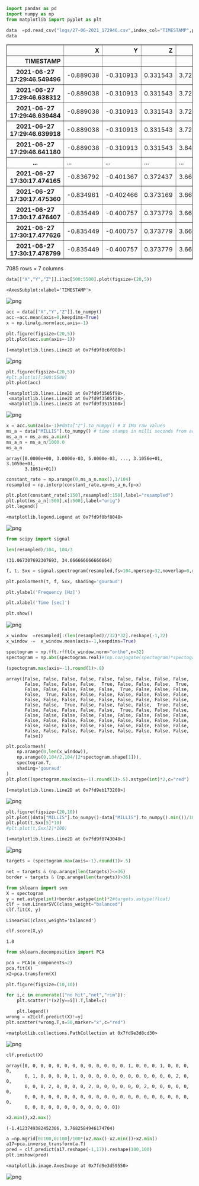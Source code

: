 ```python
import pandas as pd
import numpy as np
from matplotlib import pyplot as plt
```


```python
data  =pd.read_csv("logs/27-06-2021_172946.csv",index_col="TIMESTAMP",parse_dates=True)
data
```




<div>
<style scoped>
    .dataframe tbody tr th:only-of-type {
        vertical-align: middle;
    }

    .dataframe tbody tr th {
        vertical-align: top;
    }

    .dataframe thead th {
        text-align: right;
    }
</style>
<table border="1" class="dataframe">
  <thead>
    <tr style="text-align: right;">
      <th></th>
      <th>X</th>
      <th>Y</th>
      <th>Z</th>
      <th>ROLL</th>
      <th>PITCH</th>
      <th>YAW</th>
      <th>MILLIS</th>
    </tr>
    <tr>
      <th>TIMESTAMP</th>
      <th></th>
      <th></th>
      <th></th>
      <th></th>
      <th></th>
      <th></th>
      <th></th>
    </tr>
  </thead>
  <tbody>
    <tr>
      <th>2021-06-27 17:29:46.549496</th>
      <td>-0.889038</td>
      <td>-0.310913</td>
      <td>0.331543</td>
      <td>3.723145</td>
      <td>-4.028320</td>
      <td>-1.342773</td>
      <td>285748</td>
    </tr>
    <tr>
      <th>2021-06-27 17:29:46.638312</th>
      <td>-0.889038</td>
      <td>-0.310913</td>
      <td>0.331543</td>
      <td>3.723145</td>
      <td>-4.028320</td>
      <td>-1.342773</td>
      <td>285751</td>
    </tr>
    <tr>
      <th>2021-06-27 17:29:46.639484</th>
      <td>-0.889038</td>
      <td>-0.310913</td>
      <td>0.331543</td>
      <td>3.723145</td>
      <td>-4.028320</td>
      <td>-1.342773</td>
      <td>285753</td>
    </tr>
    <tr>
      <th>2021-06-27 17:29:46.639918</th>
      <td>-0.889038</td>
      <td>-0.310913</td>
      <td>0.331543</td>
      <td>3.723145</td>
      <td>-4.028320</td>
      <td>-1.342773</td>
      <td>285755</td>
    </tr>
    <tr>
      <th>2021-06-27 17:29:46.641180</th>
      <td>-0.889038</td>
      <td>-0.310913</td>
      <td>0.331543</td>
      <td>3.845215</td>
      <td>-4.089355</td>
      <td>-1.342773</td>
      <td>285758</td>
    </tr>
    <tr>
      <th>...</th>
      <td>...</td>
      <td>...</td>
      <td>...</td>
      <td>...</td>
      <td>...</td>
      <td>...</td>
      <td>...</td>
    </tr>
    <tr>
      <th>2021-06-27 17:30:17.474165</th>
      <td>-0.836792</td>
      <td>-0.401367</td>
      <td>0.372437</td>
      <td>3.662109</td>
      <td>-4.150391</td>
      <td>-1.220703</td>
      <td>316793</td>
    </tr>
    <tr>
      <th>2021-06-27 17:30:17.475360</th>
      <td>-0.834961</td>
      <td>-0.402466</td>
      <td>0.373169</td>
      <td>3.662109</td>
      <td>-4.089355</td>
      <td>-1.220703</td>
      <td>316802</td>
    </tr>
    <tr>
      <th>2021-06-27 17:30:17.476407</th>
      <td>-0.835449</td>
      <td>-0.400757</td>
      <td>0.373779</td>
      <td>3.662109</td>
      <td>-3.967285</td>
      <td>-1.159668</td>
      <td>316804</td>
    </tr>
    <tr>
      <th>2021-06-27 17:30:17.477626</th>
      <td>-0.835449</td>
      <td>-0.400757</td>
      <td>0.373779</td>
      <td>3.662109</td>
      <td>-3.967285</td>
      <td>-1.159668</td>
      <td>316807</td>
    </tr>
    <tr>
      <th>2021-06-27 17:30:17.478799</th>
      <td>-0.835449</td>
      <td>-0.400757</td>
      <td>0.373779</td>
      <td>3.662109</td>
      <td>-3.967285</td>
      <td>-1.159668</td>
      <td>316809</td>
    </tr>
  </tbody>
</table>
<p>7085 rows × 7 columns</p>
</div>




```python
data[["X","Y","Z"]].iloc[500:5500].plot(figsize=(20,5))
```




    <AxesSubplot:xlabel='TIMESTAMP'>




    
![png](output_2_1.png)
    



```python
acc = data[["X","Y","Z"]].to_numpy()
acc-=acc.mean(axis=0,keepdims=True)
x = np.linalg.norm(acc,axis=-1)
```


```python
plt.figure(figsize=(20,5))
plt.plot(acc.sum(axis=-1))
```




    [<matplotlib.lines.Line2D at 0x7fd9f0c6f080>]




    
![png](output_4_1.png)
    



```python
plt.figure(figsize=(20,5))
#plt.plot(x)[:500:5500]
plt.plot(acc)
```




    [<matplotlib.lines.Line2D at 0x7fd9f3505f98>,
     <matplotlib.lines.Line2D at 0x7fd9f3505f28>,
     <matplotlib.lines.Line2D at 0x7fd9f3515160>]




    
![png](output_5_1.png)
    



```python
x = acc.sum(axis=-1)#data["Z"].to_numpy() # X IMU raw values
ms_a = data["MILLIS"].to_numpy() # time stamps in milli seconds from arduino
ms_a_n = ms_a-ms_a.min()
ms_a_n = ms_a_n/1000.0
ms_a_n
```




    array([0.0000e+00, 3.0000e-03, 5.0000e-03, ..., 3.1056e+01, 3.1059e+01,
           3.1061e+01])




```python
constant_rate = np.arange(0,ms_a_n.max(),1/104)
resampled = np.interp(constant_rate,xp=ms_a_n,fp=x)
```


```python
plt.plot(constant_rate[:150],resampled[:150],label="resampled")
plt.plot(ms_a_n[:500],x[:500],label="orig")
plt.legend()
```




    <matplotlib.legend.Legend at 0x7fd9f0bf8048>




    
![png](output_8_1.png)
    



```python
from scipy import signal
```


```python
len(resampled)/104, 104/3
```




    (31.067307692307693, 34.666666666666664)




```python
f, t, Sxx = signal.spectrogram(resampled,fs=104,nperseg=32,noverlap=0,return_onesided=True,detrend="constant",mode="psd")
```


```python
plt.pcolormesh(t, f, Sxx, shading='gouraud')

plt.ylabel('Frequency [Hz]')

plt.xlabel('Time [sec]')

plt.show()
```


    
![png](output_12_0.png)
    



```python
x_window  =resampled[:(len(resampled)//32)*32].reshape(-1,32)
x_window -=  x_window.mean(axis=-1,keepdims=True)
```


```python
spectogram = np.fft.rfft(x_window,norm="ortho",n=32)
spectogram = np.abs(spectogram.real)#(np.conjugate(spectogram)*spectogram).real
```


```python
(spectogram.max(axis=-1).round(1)>.8)
```




    array([False, False, False, False, False, False, False, False, False,
           False, False, False, False,  True, False, False, False,  True,
           False, False, False, False, False,  True, False, False, False,
           False,  True, False, False, False, False, False, False, False,
           False, False, False, False, False, False, False, False, False,
           False, False,  True, False, False, False, False,  True, False,
           False, False, False, False, False,  True, False, False, False,
           False, False, False, False, False, False, False, False, False,
           False, False, False, False, False, False, False, False, False,
           False, False, False, False, False, False, False, False, False,
           False, False, False, False, False, False, False, False, False,
           False])




```python
plt.pcolormesh(
    np.arange(0,len(x_window)),
    np.arange(0,104/2,104/(2*spectogram.shape[1])),
    spectogram.T,
    shading='gouraud'
)
plt.plot((spectogram.max(axis=-1).round(1)>.5).astype(int)*2,c="red")
```




    [<matplotlib.lines.Line2D at 0x7fd9eb173208>]




    
![png](output_16_1.png)
    



```python
plt.figure(figsize=(20,10))
plt.plot((data["MILLIS"].to_numpy()-data["MILLIS"].to_numpy().min())/1000,data["X"].to_numpy())
plt.plot(t,Sxx[5]*10)
#plt.plot(t,Sxx[2]*100)
```




    [<matplotlib.lines.Line2D at 0x7fd9f0743048>]




    
![png](output_17_1.png)
    



```python
targets = (spectogram.max(axis=-1).round(1)>.5)

net = targets & (np.arange(len(targets))<=36)
border = targets & (np.arange(len(targets))>36)
```


```python
from sklearn import svm
X = spectogram
y = net.astype(int)+border.astype(int)*2#targets.astype(float)
clf = svm.LinearSVC(class_weight="balanced")
clf.fit(X, y)
```




    LinearSVC(class_weight='balanced')




```python
clf.score(X,y)
```




    1.0




```python
from sklearn.decomposition import PCA

pca = PCA(n_components=2)
pca.fit(X)
x2=pca.transform(X)

plt.figure(figsize=(10,10))

for i,c in enumerate(["no hit","net","rim"]):
    plt.scatter(*(x2[y==i]).T,label=c)

    plt.legend()
wrong = x2[clf.predict(X)!=y]
plt.scatter(*wrong.T,s=50,marker="x",c="red")
```




    <matplotlib.collections.PathCollection at 0x7fd9e3d8cd30>




    
![png](output_21_1.png)
    



```python
clf.predict(X)
```




    array([0, 0, 0, 0, 0, 0, 0, 0, 0, 0, 0, 0, 0, 1, 0, 0, 0, 1, 0, 0, 0, 0,
           0, 1, 0, 0, 0, 0, 1, 0, 0, 0, 0, 0, 0, 0, 0, 0, 0, 0, 0, 2, 0, 0,
           0, 0, 0, 2, 0, 0, 0, 0, 2, 0, 0, 0, 0, 0, 0, 2, 0, 0, 0, 0, 0, 0,
           0, 0, 0, 0, 0, 0, 0, 0, 0, 0, 0, 0, 0, 0, 0, 0, 0, 0, 0, 0, 0, 0,
           0, 0, 0, 0, 0, 0, 0, 0, 0, 0, 0, 0])




```python
x2.min(),x2.max()
```




    (-1.4123749382452306, 3.7682584946174704)




```python
a =np.mgrid[0:100,0:100]/100*(x2.max()-x2.min())+x2.min()
a17=pca.inverse_transform(a.T)
pred = clf.predict(a17.reshape(-1,17)).reshape(100,100)
plt.imshow(pred)
```




    <matplotlib.image.AxesImage at 0x7fd9e3d59550>




    
![png](output_24_1.png)
    



```python

```
